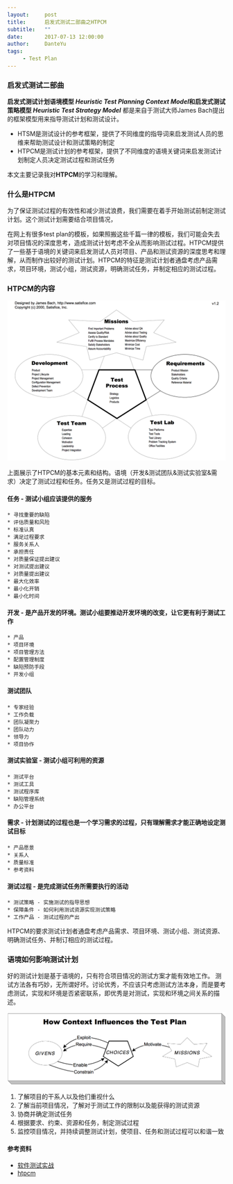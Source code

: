 ```yaml
---
layout:     post
title:      启发式测试二部曲之HTPCM
subtitle:   ""
date:       2017-07-13 12:00:00
author:     DanteYu
tags:
     - Test Plan
---
```


### 启发式测试二部曲

**启发式测试计划语境模型 _Heuristic Test Planning Context Model_**和**启发式测试策略模型 _Heuristic Test Strategy Model_** 都是来自于测试大师James Bach提出的框架模型用来指导测试计划和测试设计。
* HTSM是测试设计的参考框架，提供了不同维度的指导词来启发测试人员的思维来帮助测试设计和测试策略的制定
* HTPCM是测试计划的参考框架，提供了不同维度的语境关键词来启发测试计划制定人员决定测试过程和测试任务

本文主要记录我对**HTPCM**的学习和理解。

### 什么是HTPCM

为了保证测试过程的有效性和减少测试浪费，我们需要在着手开始测试前制定测试计划。这个测试计划需要结合项目情况，

在网上有很多test plan的模板，如果照搬这些千篇一律的模板，我们可能会失去对项目情况的深度思考，造成测试计划考虑不全从而影响测试过程。HTPCM提供了一些基于语境的关键词来启发测试人员对项目、产品和测试资源的深度思考和理解，从而制作出较好的测试计划。HTPCM的特征是测试计划者通盘考虑产品需求，项目环境，测试小组，测试资源，明确测试任务，并制定相应的测试过程。

### HTPCM的内容

![htpcm](https://github.com/DanteYu/DanteYu.github.io/blob/master/_posts/images/htpcm.png?raw=true)

上面展示了HTPCM的基本元素和结构。语境（开发&测试团队&测试实验室&需求）决定了测试过程和任务。任务又是测试过程的目标。

#### 任务 - 测试小组应该提供的服务
	* 寻找重要的缺陷
	* 评估质量和风险
	* 标准认真
	* 满足过程要求
	* 服务关系人
	* 承担责任
	* 对质量保证提出建议
	* 对测试提出建议
	* 对质量提出建议
	* 最大化效率
	* 最小化开销
	* 最小化时间

#### 开发 - 是产品开发的环境。测试小组要推动开发环境的改变，让它更有利于测试工作
	* 产品
	* 项目环境
	* 项目管理方法
	* 配置管理制度
	* 缺陷预防手段
	* 开发小组

#### 测试团队
	* 专家经验
	* 工作负载
	* 团队凝聚力
	* 团队动力
	* 领导力
	* 项目协作

#### 测试实验室 - 测试小组可利用的资源
	* 测试平台
	* 测试工具
	* 测试程序库
	* 缺陷管理系统
	* 办公平台

#### 需求 - 计划测试的过程也是一个学习需求的过程，只有理解需求才能正确地设定测试目标
	* 产品愿景
	* 关系人
	* 质量标准
	* 参考资料

#### 测试过程 - 是完成测试任务所需要执行的活动
	* 测试策略 - 实施测试的指导思想
	* 保障条件 - 如何利用测试资源实现测试策略
	* 工作产品 - 测试过程的产出

HTPCM的要求测试计划者通盘考虑产品需求、项目环境、测试小组、测试资源、明确测试任务、并制订相应的测试过程。

### 语境如何影响测试计划

好的测试计划是基于语境的，只有符合项目情况的测试方案才能有效地工作。 测试方法各有巧妙，无所谓好坏。讨论优秀，不应该只考虑测试方法本身，而是要考虑测试，实现和环境是否紧密联系，即优秀是对测试，实现和环境之间关系的描述。

![planning](https://github.com/DanteYu/DanteYu.github.io/blob/master/_posts/images/planning.png?raw=true)

1. 了解项目的干系人以及他们重视什么
2. 了解当前项目情况，了解对于测试工作的限制以及能获得的测试资源
3. 协商并确定测试任务
4. 根据要求、约束、资源和任务，制定测试过程
5. 监控项目情况，并持续调整测试计划，使项目、任务和测试过程可以和谐一致 

#### 参考资料  
* [软件测试实战](https://book.douban.com/subject/25839003/)
* [htpcm](http://www.satisfice.com/tools/satisfice-cm.pdf)
